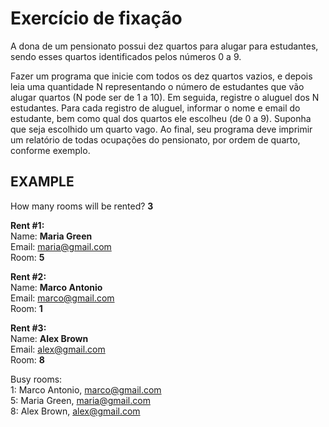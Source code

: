 # Exercício de fixação

A dona de um pensionato possui dez quartos para alugar para estudantes,
sendo esses quartos identificados pelos números 0 a 9.

Fazer um programa que inicie com todos os dez quartos vazios, e depois
leia uma quantidade N representando o número de estudantes que vão
alugar quartos (N pode ser de 1 a 10). Em seguida, registre o aluguel dos
N estudantes. Para cada registro de aluguel, informar o nome e email do
estudante, bem como qual dos quartos ele escolheu (de 0 a 9). Suponha
que seja escolhido um quarto vago. Ao final, seu programa deve imprimir
um relatório de todas ocupações do pensionato, por ordem de quarto,
conforme exemplo.

## EXAMPLE

How many rooms will be rented? **3**<br>

**Rent #1:**<br>
Name: **Maria Green**<br>
Email: maria@gmail.com<br>
Room: **5**<br>

**Rent #2:**<br>
Name: **Marco Antonio**<br>
Email: marco@gmail.com<br>
Room: **1**<br>

**Rent #3:**<br>
Name: **Alex Brown**<br>
Email: alex@gmail.com<br>
Room: **8**<br>

Busy rooms:<br>
1: Marco Antonio, marco@gmail.com<br>
5: Maria Green, maria@gmail.com<br>
8: Alex Brown, alex@gmail.com<br>
